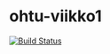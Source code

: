 # ohtu-viikko1

[![Build Status](https://travis-ci.org/rajaro/ohtu-viikko1.svg?branch=master)](https://travis-ci.org/rajaro/ohtu-viikko1)
